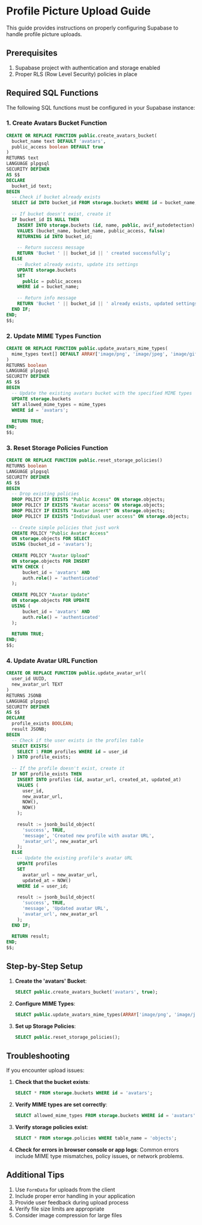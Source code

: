 # Profile Picture Upload Guide

This guide provides instructions on properly configuring Supabase to handle profile picture uploads.

## Prerequisites

1. Supabase project with authentication and storage enabled
2. Proper RLS (Row Level Security) policies in place

## Required SQL Functions

The following SQL functions must be configured in your Supabase instance:

### 1. Create Avatars Bucket Function

```sql
CREATE OR REPLACE FUNCTION public.create_avatars_bucket(
  bucket_name text DEFAULT 'avatars',
  public_access boolean DEFAULT true
)
RETURNS text
LANGUAGE plpgsql
SECURITY DEFINER
AS $$
DECLARE
  bucket_id text;
BEGIN
  -- Check if bucket already exists
  SELECT id INTO bucket_id FROM storage.buckets WHERE id = bucket_name;
  
  -- If bucket doesn't exist, create it
  IF bucket_id IS NULL THEN
    INSERT INTO storage.buckets (id, name, public, avif_autodetection)
    VALUES (bucket_name, bucket_name, public_access, false)
    RETURNING id INTO bucket_id;
    
    -- Return success message
    RETURN 'Bucket ' || bucket_id || ' created successfully';
  ELSE
    -- Bucket already exists, update its settings
    UPDATE storage.buckets
    SET 
      public = public_access
    WHERE id = bucket_name;
    
    -- Return info message
    RETURN 'Bucket ' || bucket_id || ' already exists, updated settings';
  END IF;
END;
$$;
```

### 2. Update MIME Types Function

```sql
CREATE OR REPLACE FUNCTION public.update_avatars_mime_types(
  mime_types text[] DEFAULT ARRAY['image/png', 'image/jpeg', 'image/gif', 'image/webp']
)
RETURNS boolean
LANGUAGE plpgsql
SECURITY DEFINER
AS $$
BEGIN
  -- Update the existing avatars bucket with the specified MIME types
  UPDATE storage.buckets 
  SET allowed_mime_types = mime_types
  WHERE id = 'avatars';
  
  RETURN TRUE;
END;
$$;
```

### 3. Reset Storage Policies Function

```sql
CREATE OR REPLACE FUNCTION public.reset_storage_policies()
RETURNS boolean
LANGUAGE plpgsql
SECURITY DEFINER
AS $$
BEGIN
  -- Drop existing policies
  DROP POLICY IF EXISTS "Public Access" ON storage.objects;
  DROP POLICY IF EXISTS "Avatar access" ON storage.objects;
  DROP POLICY IF EXISTS "Avatar insert" ON storage.objects;
  DROP POLICY IF EXISTS "Individual user access" ON storage.objects;
  
  -- Create simple policies that just work
  CREATE POLICY "Public Avatar Access"
  ON storage.objects FOR SELECT
  USING (bucket_id = 'avatars');
  
  CREATE POLICY "Avatar Upload"
  ON storage.objects FOR INSERT
  WITH CHECK (
      bucket_id = 'avatars' AND
      auth.role() = 'authenticated'
  );
  
  CREATE POLICY "Avatar Update"
  ON storage.objects FOR UPDATE
  USING (
      bucket_id = 'avatars' AND
      auth.role() = 'authenticated'
  );
  
  RETURN TRUE;
END;
$$;
```

### 4. Update Avatar URL Function

```sql
CREATE OR REPLACE FUNCTION public.update_avatar_url(
  user_id UUID,
  new_avatar_url TEXT
)
RETURNS JSONB
LANGUAGE plpgsql
SECURITY DEFINER
AS $$
DECLARE
  profile_exists BOOLEAN;
  result JSONB;
BEGIN
  -- Check if the user exists in the profiles table
  SELECT EXISTS(
    SELECT 1 FROM profiles WHERE id = user_id
  ) INTO profile_exists;
  
  -- If the profile doesn't exist, create it
  IF NOT profile_exists THEN
    INSERT INTO profiles (id, avatar_url, created_at, updated_at)
    VALUES (
      user_id,
      new_avatar_url,
      NOW(),
      NOW()
    );
    
    result := jsonb_build_object(
      'success', TRUE,
      'message', 'Created new profile with avatar URL',
      'avatar_url', new_avatar_url
    );
  ELSE
    -- Update the existing profile's avatar URL
    UPDATE profiles
    SET 
      avatar_url = new_avatar_url,
      updated_at = NOW()
    WHERE id = user_id;
    
    result := jsonb_build_object(
      'success', TRUE,
      'message', 'Updated avatar URL',
      'avatar_url', new_avatar_url
    );
  END IF;
  
  RETURN result;
END;
$$;
```

## Step-by-Step Setup

1. **Create the 'avatars' Bucket**:
   ```sql
   SELECT public.create_avatars_bucket('avatars', true);
   ```

2. **Configure MIME Types**:
   ```sql
   SELECT public.update_avatars_mime_types(ARRAY['image/png', 'image/jpeg', 'image/gif', 'image/webp']);
   ```

3. **Set up Storage Policies**:
   ```sql
   SELECT public.reset_storage_policies();
   ```

## Troubleshooting

If you encounter upload issues:

1. **Check that the bucket exists**:
   ```sql
   SELECT * FROM storage.buckets WHERE id = 'avatars';
   ```

2. **Verify MIME types are set correctly**:
   ```sql
   SELECT allowed_mime_types FROM storage.buckets WHERE id = 'avatars';
   ```

3. **Verify storage policies exist**:
   ```sql
   SELECT * FROM storage.policies WHERE table_name = 'objects';
   ```

4. **Check for errors in browser console or app logs**:
   Common errors include MIME type mismatches, policy issues, or network problems.

## Additional Tips

1. Use `FormData` for uploads from the client
2. Include proper error handling in your application
3. Provide user feedback during upload process
4. Verify file size limits are appropriate
5. Consider image compression for large files 